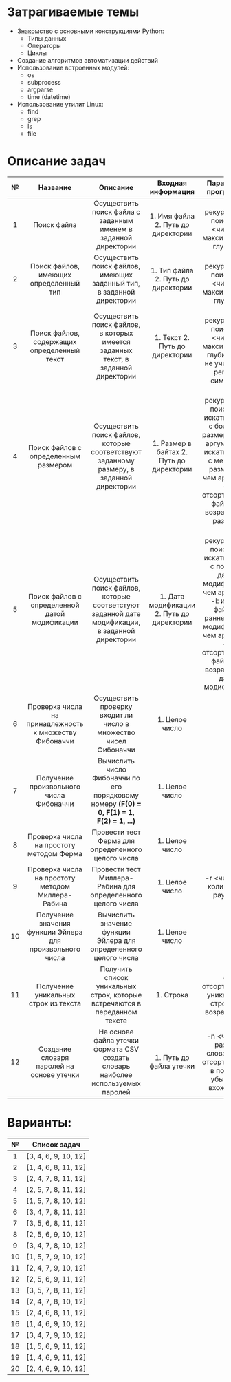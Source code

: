 # Затрагиваемые темы
* Знакомство с основными конструкциями Python:
  * Типы данных
  * Операторы
  * Циклы
* Создание алгоритмов автоматизации действий
* Использование встроенных модулей:
  * os
  * subprocess
  * argparse
  * time (datetime)
* Использование утилит Linux:
  * find
  * grep
  * ls
  * file
# Описание задач
|   №    |                           Название                            |                                            Описание                                             |            Входная информация             |                                                                                          Параметры программы                                                                                          |                                Результат работы                                 |
| :----: | :-----------------------------------------------------------: | :---------------------------------------------------------------------------------------------: | :---------------------------------------: | :---------------------------------------------------------------------------------------------------------------------------------------------------------------------------------------------------: | :-----------------------------------------------------------------------------: |
|   1    |                          Поиск файла                          |                 Осуществить поиск файла c заданным именем в заданной директории                 |    1. Имя файла 2. Путь до директории     |                                                                       -r: рекурсивный поиск; -d <число>: максимальная глубина;                                                                        | Вывести путь до файла. Если было найдено несколько путей - вывести любой из них |
|   2    |            Поиск файлов, имеющих определенный тип             |              Осуществить поиск файлов, имеющих заданный тип, в заданной директории              |    1. Тип файла 2. Путь до директории     |                                                                        -r: рекурсивный поиск; -d <число>: максимальная глубина                                                                        |                              Вывести список файлов                              |
|   3    |          Поиск файлов, содержащих определенный текст          |        Осуществить поиск файлов, в которых имеется заданных текст, в заданной директории        |      1. Текст 2. Путь до директории       |                                                      -r: рекурсивный поиск; -d <число>: максимальная глубина; -c: не учитывать регистр символов                                                       |                              Вывести список файлов                              |
|   4    |             Поиск файлов с определенным размером              |    Осуществить поиск файлов, которые соответствуют заданному размеру, в заданной директории     | 1. Размер в байтах 2. Путь до директории  |              -r: рекурсивный поиск; -g: искать файлы с большим размеров, чем аргумент; -l: искать файлы с меньшим размером, чем аргумент; -s: отсортировать файлы по возрастанию размера              |                   Список файлов и соответствующие им размеры                    |
|   5    |         Поиск файлов с определенной датой модификации         | Осуществить поиск файлов, которые соответстуют заданной дате модификации, в заданной директории | 1. Дата модификации 2. Путь до директории | -r: рекурсивный поиск; -g: искать файлы с поздней датой модификации, чем аргумент; -l: искать файлы с ранней датой модификации, чем аргумент; -s: отсортировать файлы по возрастанию даты модификации |           Вывести список файлов и соответствующие им даты модификации           |
|   6    |    Проверка числа на принадлежность к множеству Фибоначчи     |                Осуществить проверку входит ли число в множество чисел Фибоначчи                 |              1. Целое число               |                                                                                                   -                                                                                                   |                              Вывести True / False                               |
|   7    |            Получение произвольного числа Фибоначчи            |   Вычислить число Фибоначчи по его порядковому номеру **(F(0) = 0, F(1) = 1, F(2) = 1, ...)**   |              1. Целое число               |                                                                                                   -                                                                                                   |                                  Вывести число                                  |
|   8    |           Проверка числа на простоту методом Ферма            |                       Провести тест Ферма для определенного целого числа                        |              1. Целое число               |                                                                                                   -                                                                                                   |                              Вывести True / False                               |
|   9    |       Проверка числа на простоту методом Миллера-Рабина       |                   Провести тест Миллера-Рабина для определенного целого числа                   |              1. Целое число               |                                                                                    -r <число> - количество раундов                                                                                    |                              Вывести True / False                               |
| 10 | Получение значения функции Эйлера для произвольного числа |             Вычислить значение функции Эйлера для определенного целого числа               |            1. Целое число             |                                                                                                 -                                                                                                 |                                Вывести число                                |
| 11 |           Получение уникальных строк из текста            |          Получить список уникальных строк, которые встречаются в переданном тексте         |               1. Строка               |                                                                        -s: отсортировать уникальные строки по возрастанию                                                                         |                               Вывести список                               |
|   12   |           Создание словаря паролей на основе утечки           |        На основе файла утечки формата CSV создать словарь наиболее используемых паролей         |          1. Путь до файла утечки          |                                                              -n <число>: размер словаря; -s: отсортировать в порядке убывания вхождений                                                               |                Вывести словарь в виде "пароль: кол-во вхождений"                |

# Варианты:
|   №   |     Список задач     |
| :---: | :------------------: |
|   1   | [3, 4, 6, 9, 10, 12] |
|   2   | [1, 4, 6, 8, 11, 12] |
|   3   | [2, 4, 7, 8, 11, 12] |
|   4   | [2, 5, 7, 8, 11, 12] |
|   5   | [1, 5, 7, 8, 10, 12] |
|   6   | [3, 4, 7, 8, 11, 12] |
|   7   | [3, 5, 6, 8, 11, 12] |
|   8   | [2, 5, 6, 9, 10, 12] |
|   9   | [3, 4, 7, 8, 10, 12] |
|  10   | [1, 5, 7, 9, 10, 12] |
|  11   | [2, 4, 7, 9, 10, 12] |
|  12   | [2, 5, 6, 9, 11, 12] |
|  13   | [3, 5, 7, 8, 11, 12] |
|  14   | [2, 4, 7, 8, 10, 12] |
|  15   | [2, 4, 6, 8, 11, 12] |
|  16   | [1, 4, 6, 9, 10, 12] |
|  17   | [3, 4, 7, 9, 10, 12] |
|  18   | [1, 5, 6, 9, 11, 12] |
|  19   | [1, 4, 6, 9, 11, 12] |
|  20   | [2, 4, 6, 9, 10, 12] |